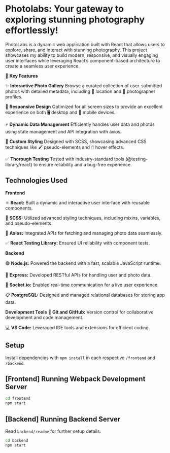 # Photolabs: Your gateway to exploring stunning photography effortlessly!

PhotoLabs is a dynamic web application built with React that allows users to explore, share, and interact with stunning photography. This project showcases my ability to build modern, responsive, and visually engaging user interfaces while leveraging React’s component-based architecture to create a seamless user experience.

🌟 **Key Features**

✨ **Interactive Photo Gallery**
Browse a curated collection of user-submitted photos with detailed metadata, including 📍 location and 👤 photographer profiles.


📱 **Responsive Design**
Optimized for all screen sizes to provide an excellent experience on both 🖥️ desktop and 📲 mobile devices.


⚡ **Dynamic Data Management**
Efficiently handles user data and photos using state management and API integration with axios.


🎨 **Custom Styling**
Designed with SCSS, showcasing advanced CSS techniques like 🖌️ pseudo-elements and 🖱️ hover effects.


✅ **Thorough Testing**
Tested with industry-standard tools (@testing-library/react) to ensure reliability and a bug-free experience.



## Technologies Used

**Frontend**

⚛️ **React:** Built a dynamic and interactive user interface with reusable components.


🎨 **SCSS:** Utilized advanced styling techniques, including mixins, variables, and pseudo-elements.


🔗 **Axios:** Integrated APIs for fetching and managing photo data seamlessly.


✅ **React Testing Library:** Ensured UI reliability with component tests.


**Backend**

🟢 **Node.js:** Powered the backend with a fast, scalable JavaScript runtime.


🚀 **Express:** Developed RESTful APIs for handling user and photo data.


📡 **Socket.io:** Enabled real-time communication for a live user experience.


📋 **PostgreSQL:** Designed and managed relational databases for storing app data.


**Development Tools**
🔧 **Git and GitHub:** Version control for collaborative development and code management.


💻 **VS Code:** Leveraged IDE tools and extensions for efficient coding.


## Setup

Install dependencies with `npm install` in each respective `/frontend` and `/backend`.

## [Frontend] Running Webpack Development Server

```sh
cd frontend
npm start
```

## [Backend] Running Backend Server

Read `backend/readme` for further setup details.

```sh
cd backend
npm start
```
